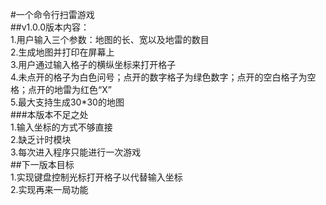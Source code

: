 #一个命令行扫雷游戏<br>
##v1.0.0版本内容：<br>
1.用户输入三个参数：地图的长、宽以及地雷的数目<br>
2.生成地图并打印在屏幕上<br>
3.用户通过输入格子的横纵坐标来打开格子<br>
4.未点开的格子为白色问号；点开的数字格子为绿色数字；点开的空白格子为空格；点开的地雷为红色“X”<br>
5.最大支持生成30*30的地图<br>
###本版本不足之处<br>
1.输入坐标的方式不够直接<br>
2.缺乏计时模块<br>
3.每次进入程序只能进行一次游戏<br>
##下一版本目标<br>
1.实现键盘控制光标打开格子以代替输入坐标<br>
2.实现再来一局功能<br>
